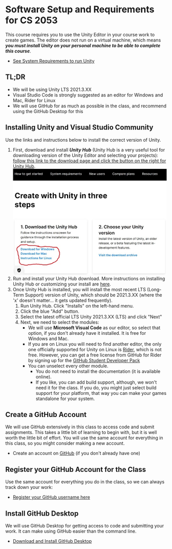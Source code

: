 # Software Setup and Requirements for CS 2053

This course requires you to use the Unity Editor in your course work to create games. The editor does not run on a virtual machine, which means ***you must install Unity on your personal machine to be able to complete this course***.

- [See System Requirements to run Unity](https://docs.unity3d.com/Manual/system-requirements.html#editor)

## TL;DR

- We will be using Unity LTS 2021.3.XX
- Visual Studio Code is strongly suggested as an editor for Windows and Mac, Rider for Linux
- We will use GitHub for as much as possible in the class, and recommend using the GitHub Desktop for this


## Installing Unity and Visual Studio Community

Use the links and instructions below to install the correct version of Unity.

1. First, download and install ***Unity Hub*** (Unity Hub is a very useful tool for downloading version of the Unity Editor and selecting your projects): [follow this link to the download page and click the button on the right for Unity Hub](https://unity3d.com/get-unity/download). ![Step 1](uploads/images/step1new.jpg)
2. Run and install your Unity Hub download. More instructions on installing Unity Hub or customizing your install are [here](https://docs.unity3d.com/Manual/GettingStartedInstallingHub.html).
3. Once Unity Hub is installed, you will install the most recent LTS (Long-Term Support) version of Unity, which should be 2021.3.XX (where the 'x' doesn't matter... it gets updated frequently).
   1. Run Unity Hub. Click "Installs" on the left-hand menu.
   2. Click the blue "Add" button.
   3. Select the latest official LTS Unity 2021.3.XX (LTS) and click "Next"
   4. Next, we need to select the modules:
      - We will use **Microsoft Visual Code** as our editor, so select that option, if you don't already have it installed. It is free for Windows and Mac.
      - If you are on Linux you will need to find another editor, the only one officially supported for Unity on Linux is [Rider](https://www.jetbrains.com/rider/download/#section=linux), which is not free. However, you can get a free license from GitHub for Rider by signing up for the [GitHub Student Developer Pack](https://education.github.com/pack)
      - You can unselect every other module. 
        - You do not need to install the documentation (it is available online).
        - If you like, you can add build support, although, we won't need it for the class. If you do, you might just select build support for your platform, that way you can make your games standalone for your system.

## Create a GitHub Account

We will use GitHub extensively in this class to access code and submit assignments. This takes a little bit of learning to begin with, but it is well worth the little bit of effort. You will use the same account for everything in this class, so you might consider making a new account.

- Create an account on [GitHub](https://github.com/join?ref_cta=Sign+up&ref_loc=header+logged+out&ref_page=%2F&source=header-home) (if you don't already have one)

## Register your GitHub Account for the Class

Use the same account for everything you do in the class, so we can always track down your work:

- [Register your GitHub username here](https://forms.office.com/Pages/ResponsePage.aspx?id=0m5OJJoz80e5XORTUcGYt2DDxygrQlhCsPZcM-EPthdUMUo0M01XTU9WSkc1UlZFTk1DSUVMWFM2WC4u)

## Install GitHub Desktop

We will use GitHub Desktop for getting access to code and submitting your work. It can make using GitHub easier than the command line.

- [Download and Install GitHub Desktop](https://desktop.github.com/)
